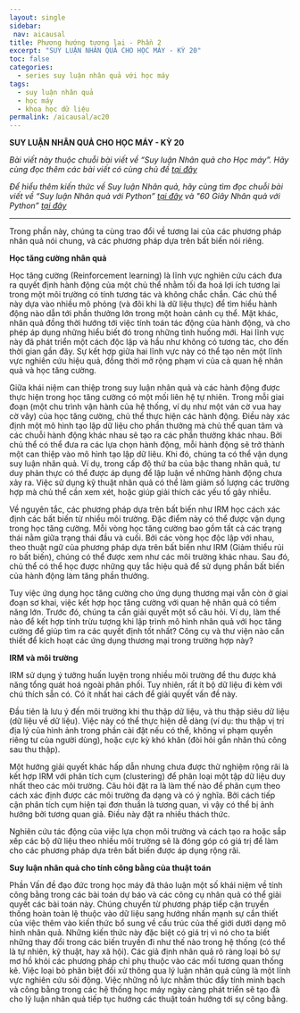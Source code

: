 ```yaml
---
layout: single
sidebar:
 nav: aicausal
title: Phương hướng tương lai - Phần 2
excerpt: "SUY LUẬN NHÂN QUẢ CHO HỌC MÁY - KỲ 20"
toc: false
categories:
  - series suy luận nhân quả với học máy
tags:
  - suy luận nhân quả
  - học máy
  - khoa học dữ liệu
permalink: /aicausal/ac20
---
```


**SUY LUẬN NHÂN QUẢ CHO HỌC MÁY - KỲ 20**

*Bài viết này thuộc chuỗi bài viết về “Suy luận Nhân quả cho Học máy”. Hãy cùng đọc thêm các bài viết có cùng chủ đề [tại đây](http://kinhtehocvohai.com/aicausal/)*

*Để hiểu thêm kiến thức về Suy luận Nhân quả, hãy cùng tìm đọc chuỗi bài viết về “Suy luận Nhân quả với Python” [tại đây](http://kinhtehocvohai.com/pythoncausal/) và "60 Giây Nhân quả với Python” [tại đây](http://kinhtehocvohai.com/causalgraph/)*


-------

Trong phần này, chúng ta cùng trao đổi về tương lai của các phương pháp nhân quả nói chung, và các phương pháp dựa trên bất biến nói riêng.

**Học tăng cường nhân quả**

Học tăng cường (Reinforcement learning) là lĩnh vực nghiên cứu cách đưa ra quyết định hành động  của một chủ thể nhằm tối đa hoá lợi ích tương lai trong một môi trường có tính tương tác và không chắc chắn. Các chủ thể này dựa vào nhiều mô phỏng (và đôi khi là dữ liệu thực) để tìm hiểu hành động nào dẫn tới phần thưởng lớn trong một hoàn cảnh cụ thể. Mặt khác, nhân quả đồng thời hướng tới việc tính toán tác động của hành động, và cho phép áp dụng  những hiểu biết đó trong những tình huống mới. Hai lĩnh vực này đã phát triển một cách độc lập và hầu như không có tương tác, cho đến thời gian gần đây. Sự kết hợp giữa hai lĩnh vực này có thể tạo nên một lĩnh vực nghiên cứu hiệu quả, đồng thời mở rộng phạm vi của cả quan hệ nhân quả và học tăng cường.

Giữa khái niệm can thiệp trong suy luận nhân quả và các hành động được thực hiện trong học tăng cường có một mối liên hệ tự nhiên. Trong mỗi giai đoạn (một chu trình vận hành của hệ thống, ví dụ như một ván cờ vua hay cờ vây) của học tăng cường, chủ thể thực hiện các hành động. Điều này xác định một mô hình tạo lập dữ liệu cho phần thưởng mà chủ thể quan tâm và các chuỗi hành động khác nhau sẽ tạo ra các phần thưởng khác nhau. Bởi chủ thể có thể đưa ra các lựa chọn hành động, mỗi hành động sẽ trở thành một can thiệp vào mô hình tạo lập dữ liêu. Khi đó, chúng ta có thể vận dụng suy luận nhân quả. Ví dụ, trong cấp độ thứ ba của bậc thang nhân quả, tư duy phản thực có thể được áp dụng để lập luận về những hành động chưa xảy ra. Việc sử dụng kỹ thuật nhân quả có thể làm giảm số lượng các trường hợp mà chủ thể cần xem xét, hoặc giúp giải thích các yếu tố gây nhiễu.

Về nguyên tắc, các phương pháp dựa trên bất biến như IRM học cách xác định các bất biến từ nhiều môi trường. Đặc điểm này có thể được vận dụng trong học tăng cường. Mỗi vòng học tăng cường bao gồm tất cả các trạng thái nằm giữa trạng thái đầu và cuối. Bởi các vòng học độc lập với nhau, theo thuật ngữ của phương pháp dựa trên bất biến như IRM (Giảm thiểu rủi ro bất biến), chúng có thể được xem như các môi trường khác nhau. Sau đó, chủ thể có thể học được những quy tắc hiệu quả để sử dụng phần bất biến của hành động làm tăng phần thưởng.

Tuy việc ứng dụng học tăng cường cho ứng dụng thương mại vẫn còn ở giai đoạn sơ khai, việc kết hợp học tăng cường với quan hệ nhân quả có tiềm năng lớn.  Trước đó, chúng ta cần giải quyết một số câu hỏi. Ví dụ, làm thế nào để kết hợp tính trừu tượng  khi lập trình mô hình nhân quả với học tăng cường để giúp tìm ra các quyết định tốt nhất? Công cụ và thư viện nào cần thiết để kích hoạt các ứng dụng thương mại trong trường hợp này?

**IRM và môi trường**

IRM sử dụng ý tưởng huấn luyện trong nhiều môi trường để thu được khả năng tổng quát hoá ngoài phân phối. Tuy nhiên, rất ít bộ dữ liệu đi kèm với chú thích sẵn có. Có ít nhất hai cách để giải quyết vấn đề này.

Đầu tiên là lưu ý đến môi trường khi thu thập dữ liệu, và thu thập siêu dữ liệu (dữ liệu về dữ liệu). Việc này có thể thực hiện dễ dàng (ví dụ: thu thập vị trí địa lý của hình ảnh trong phần cài đặt nếu có thể, không vi phạm quyền riêng tư của người dùng), hoặc cực kỳ khó khăn (đòi hỏi gắn nhãn thủ công sau thu thập).

Một hướng giải quyết khác hấp dẫn nhưng chưa được thử nghiệm rộng rãi là kết hợp IRM với phân tích cụm (clustering) để phân loại một tập dữ liệu duy nhất theo các môi trường. Câu hỏi đặt ra là làm thế nào để phân cụm theo cách xác định được các môi trường đa dạng và có ý nghĩa. Bởi cách tiếp cận phân tích cụm hiện tại đơn thuần là tương quan, vì vậy có thể bị ảnh hưởng bởi tương quan giả. Điều này đặt ra nhiều thách thức.

Nghiên cứu tác động của việc lựa chọn môi trường và cách tạo ra hoặc sắp xếp các bộ dữ liệu theo nhiều môi trường sẽ là đóng góp có giá trị để làm cho các phương pháp dựa trên bất biến được áp dụng rộng rãi.

**Suy luận nhân quả cho tính công bằng của thuật toán**

Phần Vấn đề đạo đức trong học máy đã thảo luận một số khái niệm về tính công bằng trong các bài toán dự báo và các công cụ nhân quả có thể giải quyết các bài toán này. Chúng chuyển từ phương pháp tiếp cận truyền thống hoàn toàn lệ thuộc vào dữ liệu sang hướng nhấn mạnh sự cần thiết của việc thêm vào kiến thức bổ sung về cấu trúc của thế giới dưới dạng mô hình nhân quả. Những kiến thức này đặc biệt có giá trị vì nó cho ta biết những thay đổi trong các biến truyền đi như thế nào trong hệ thống (có thể là tự nhiên, kỹ thuật, hay xã hội). Các giả định nhân quả rõ ràng loại bỏ sự mơ hồ khỏi các phương pháp chỉ phụ thuộc vào các mối tương quan thống kê. Việc loại bỏ phân biệt đối xử thông qua lý luận nhân quả cũng là một lĩnh vực nghiên cứu sôi động. Việc những nỗ lực nhằm thúc đẩy tính minh bạch và công bằng trong các hệ thống học máy ngày càng phát triển sẽ tạo đà cho lý luận nhân quả tiếp tục hướng các thuật toán hướng tới sự công bằng. 
